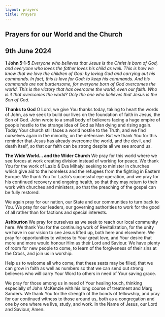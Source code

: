 ```yaml
---
layout: prayers
title: Prayers
---
```

## Prayers for our World and the Church
## 9th June 2024

__1 John 5:1-5__ 
    _Everyone who believes that Jesus is the Christ is born of God, and everyone who loves the father loves his child as well._
    _This is how we know that we love the children of God: by loving God and carrying out his commands._
    _In fact, this is love for God: to keep his commands. And his commands are not burdensome,_
    _for everyone born of God overcomes the world. This is the victory that has overcome the world, even our faith._
    _Who is it that overcomes the world? Only the one who believes that Jesus is the Son of God._

__Thanks to God__
O Lord, we give You thanks today, taking to heart the words of John, as we seek to build our lives on the foundation of faith in Jesus, the Son of God. John wrote to a small body of believers facing a huge empire of people hostile to the strange idea of God as Man dying and rising again. Today Your church still faces a world hostile to the Truth, and we find ourselves again in the minority, on the defensive. But we thank You for this reminder that Jesus has already overcome the world, and the devil, and death itself, so that our faith can be strong despite all we see around us.

__The Wide World... and the Wider Church__
We pray for this world where we see forces at work creating division instead of working for peace. We thank You for the work of Lazlo & Eva Mihalyi seeking to minister in churches which give aid to the homeless and the refugees from the fighting in Eastern Europe. We thank You for Lazlo’s successful eye operation, and we pray for his continued recovery and ongoing health, so that they may return to their work with churches and ministers, so that the preaching of the gospel can be fully restored.

We again pray for our nation, our State and our communities to turn back to You. We pray for our leaders, our governing authorities to work for the good of all rather than for factions and special interests.

__Ashburton__
We pray for ourselves as we seek to reach our local community here. We thank You for the continuing work of Revitalization, for the unity we have in our vision to see Jesus lifted up, both here and elsewhere. We pray for opportunities to witness to Your great love, and Your desire that more and more would honour Him as their Lord and Saviour. We have plenty of room for new people to come, to learn of the forgiveness of their sins at the Cross, and join us in worship.

Help us to welcome all who come, that these seats may be filled, that we can grow in faith as well as numbers so that we can send out strong believers who will carry Your Word to others in need of Your saving grace.

We pray for those among us in need of Your healing touch, thinking especially of John McKenzie with his long course of treatment and Marg Sanders. We thank You for the strength of the bonds of fellowship, and pray for our continued witness to those around us, both as a congregation and one by one where we live, study, and work. In the Name of Jesus, our Lord and Saviour, Amen.

